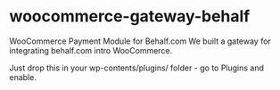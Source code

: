 # woocommerce-gateway-behalf
WooCommerce Payment Module for Behalf.com
We built a gateway for integrating behalf.com intro WooCommerce.

Just drop this in your wp-contents/plugins/ folder - go to Plugins and enable.
